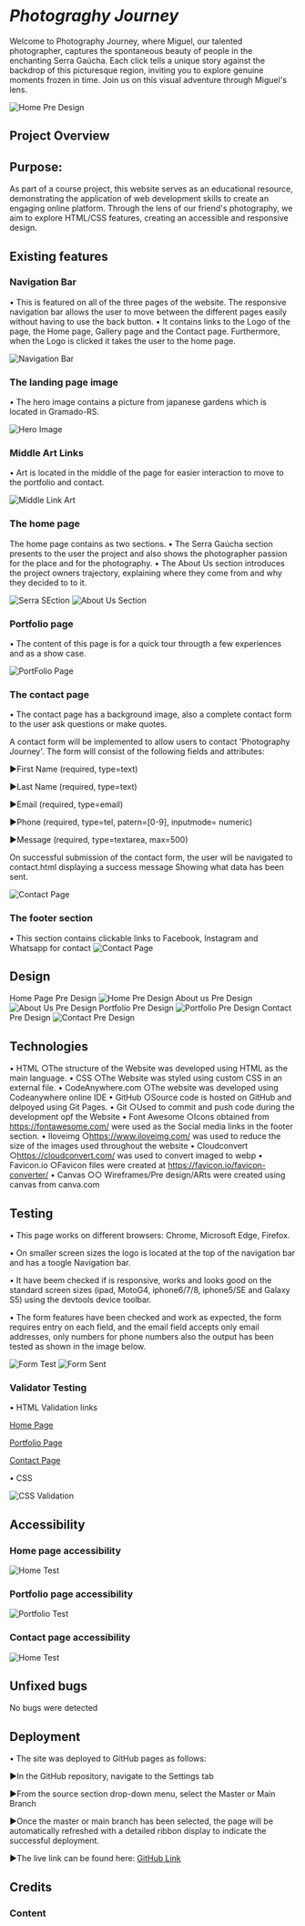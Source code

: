 # ***Photograghy Journey***

Welcome to Photography Journey, where Miguel, our talented photographer, captures the spontaneous beauty of people in the enchanting Serra Gaúcha. Each click tells a unique story against the backdrop of this picturesque region, inviting you to explore genuine moments frozen in time. Join us on this visual adventure through Miguel's lens.

![Home Pre Design](docs/readme_images/responsive.jpg)

## **Project Overview**

## **Purpose:**

As part of a course project, this website serves as an educational resource, demonstrating the application of web development skills to create an engaging online platform. Through the lens of our friend's photography, we aim to explore HTML/CSS features, creating an accessible and responsive design.

## **Existing features**

### **Navigation Bar**

•	This is featured on all of the three pages of the website. The responsive navigation bar allows the user to move between the different pages easily without having to use the back button.
•	It contains links to the Logo of the page, the Home page, Gallery page and the Contact page. Furthermore, when the Logo is clicked it takes the user to the home page.

![Navigation Bar](docs/readme_images/nav_bar_readme.jpg)

### **The landing page image**

•	The hero image contains a picture from japanese gardens which is located in Gramado-RS.

![Hero Image](docs/readme_images/hero_image_readme.jpg)

### **Middle Art Links**

• Art is located in the middle of the page for easier interaction to move to the portfolio and contact.

![Middle Link Art](docs/readme_images/middle_links.jpg)

### **The home page**

The home page contains as two sections. 
•	The Serra Gaúcha section presents to the user the project and also shows the photographer passion for the place and for the photography.
•	The About Us section introduces the project owners trajectory, explaining where they come from and why they decided to to it.

![Serra SEction](docs/readme_images/serra_readme.jpg)
![About Us Section](docs/readme_images/about_us_readme.jpg)

### **Portfolio page**

• The content of this page is for a quick tour througth a few experiences and as a show case.

![PortFolio Page](docs/readme_images/portfolio_readme.jpg)

### **The contact page**

•	The contact page has a background image, also a complete contact form to the user ask questions or make quotes.

 A contact form will be implemented to allow users to contact 'Photography Journey'. The form will consist of the following fields and attributes:

 ►First Name (required, type=text)

 ►Last Name (required, type=text)

 ►Email (required, type=email)

 ►Phone (required, type=tel, patern=[0-9], inputmode= numeric)

 ►Message (required, type=textarea, max=500)
 
On successful submission of the contact form, the user will be navigated to contact.html displaying a success message Showing what data has been sent. 

![Contact Page](docs/readme_images/contact_readme.jpg)

### **The footer section**

•	This section contains clickable links to Facebook, Instagram and Whatsapp for contact
![Contact Page](docs/readme_images/footer_readme.jpg)

## **Design**

Home Page Pre Design
![Home Pre Design](docs/readme_images/home_frame.jpg)
About us Pre Design
![About Us Pre Design](docs/readme_images/about_us_frame.jpg)
Portfolio Pre Design
![Portfolio Pre Design](docs/readme_images/portfolio_frame.jpg)
Contact Pre Design
![Contact Pre Design](docs/readme_images/contact_frame.jpg)

## **Technologies**

•	HTML
    ○The structure of the Website was developed using HTML as the main language.
•	CSS
    ○The Website was styled using custom CSS in an external file.
•	CodeAnywhere.com
    ○The website was developed using Codeanywhere online IDE
•	GitHub
    ○Source code is hosted on GitHub and delpoyed using Git Pages.
•	Git
    ○Used to commit and push code during the development opf the Website
•	Font Awesome
    ○Icons obtained from https://fontawesome.com/ were used as the Social media links in the footer section.
•	Iloveimg
    ○https://www.iloveimg.com/ was used to reduce the size of the images used throughout the website
•	Cloudconvert
    ○https://cloudconvert.com/ was used to convert imaged to webp
•	Favicon.io
    ○Favicon files were created at https://favicon.io/favicon-converter/
•	Canvas
    ○○ Wireframes/Pre design/ARts were created using canvas from canva.com

## **Testing**

•	This page works on different browsers: Chrome, Microsoft Edge, Firefox.

•	On smaller screen sizes the logo is located at the top of the navigation bar and has a toogle Navigation bar.

•	It have beem checked if is responsive, works and looks good on the standard screen sizes (ipad, MotoG4, iphone6/7/8, iphone5/SE and Galaxy S5) using the devtools device toolbar.

•	The form features have been checked and work as expected, the form requires entry on each field, and the email field accepts only email addresses, only numbers for phone numbers also the output has been tested as shown in the image below.

![Form Test](docs/readme_images/forms_test.jpg)
![Form Sent](docs/readme_images/forms_sent.jpg)

### **Validator Testing**

•	HTML
 	Validation links

[Home Page](https://validator.w3.org/nu/?doc=https%3A%2F%2Fvolneirj.github.io%2Fphotographermiguelcardeal%2F)

[Portfolio Page](https://validator.w3.org/nu/?doc=https%3A%2F%2Fvolneirj.github.io%2Fphotographermiguelcardeal%2Fportfolio.html)

[Contact Page](https://validator.w3.org/nu/?doc=https%3A%2F%2Fvolneirj.github.io%2Fphotographermiguelcardeal%2Fcontact.html)

•	CSS

![CSS Validation](docs/readme_images/css_validation.jpg)

## **Accessibility**

### **Home page accessibility**

![Home Test](docs/readme_images/index_test.jpg)

### **Portfolio page accessibility**

![Portfolio Test](docs/readme_images/portfolio_test.jpg)

### **Contact page accessibility**

![Home Test](docs/readme_images/contact_test.jpg)

## **Unfixed bugs**

No bugs were detected

## **Deployment**

• The site was deployed to GitHub pages as follows:

►In the GitHub repository, navigate to the Settings tab

►From the source section drop-down menu, select the Master or Main Branch

►Once the master or main branch has been selected, the page will be automatically 
refreshed with a detailed ribbon display to indicate the successful deployment.

►The live link can be found here: [GitHub Link](https://github.com/Volneirj/photographermiguelcardeal)

## **Credits**

### **Content**
